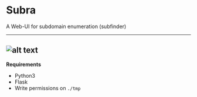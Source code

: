 # Subra
A Web-UI for subdomain enumeration (subfinder) 

---
![alt text](https://i.imgur.com/lFcfeTo.png)
---

**Requirements**
- Python3
- Flask
- Write permissions on `./tmp`
